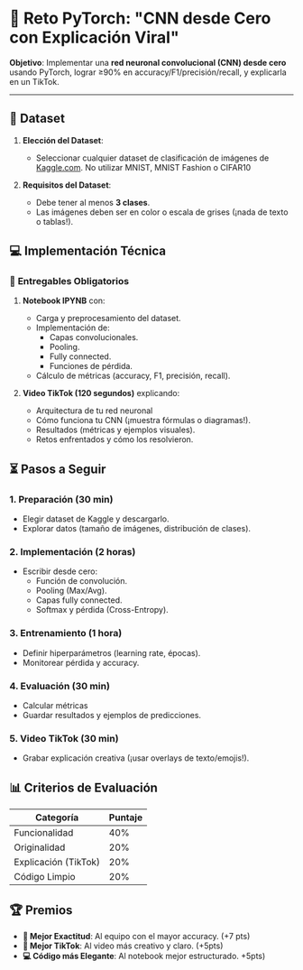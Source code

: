 # 🚀 **Reto PyTorch: "CNN desde Cero con Explicación Viral"**  
**Objetivo**: Implementar una **red neuronal convolucional (CNN) desde cero** usando PyTorch, lograr ≥90% en accuracy/F1/precisión/recall, y explicarla en un TikTok.

---
## 📂 **Dataset**  
1. **Elección del Dataset**:  
   - Seleccionar cualquier dataset de clasificación de imágenes de [Kaggle.com](https://www.kaggle.com/datasets). No utilizar MNIST, MNIST Fashion o CIFAR10
  
2. **Requisitos del Dataset**:  
   - Debe tener al menos **3 clases**.  
   - Las imágenes deben ser en color o escala de grises (¡nada de texto o tablas!).
  
## 💻 **Implementación Técnica** 

### 📝 **Entregables Obligatorios**  
1. **Notebook IPYNB** con:  
   - Carga y preprocesamiento del dataset.  
   - Implementación de:  
     - Capas convolucionales.  
     - Pooling.  
     - Fully connected.  
     - Funciones de pérdida.  
   - Cálculo de métricas (accuracy, F1, precisión, recall).
  
2. **Video TikTok (120 segundos)** explicando:  
   - Arquitectura de tu red neuronal
   - Cómo funciona tu CNN (¡muestra fórmulas o diagramas!).  
   - Resultados (métricas y ejemplos visuales).  
   - Retos enfrentados y cómo los resolvieron.
  
## ⏳ **Pasos a Seguir**  

### 1. **Preparación (30 min)**  
- Elegir dataset de Kaggle y descargarlo.  
- Explorar datos (tamaño de imágenes, distribución de clases).  

### 2. **Implementación (2 horas)**  
- Escribir desde cero:  
  - Función de convolución.  
  - Pooling (Max/Avg).  
  - Capas fully connected.  
  - Softmax y pérdida (Cross-Entropy).  

### 3. **Entrenamiento (1 hora)**  
- Definir hiperparámetros (learning rate, épocas).  
- Monitorear pérdida y accuracy.  

### 4. **Evaluación (30 min)**  
- Calcular métricas
- Guardar resultados y ejemplos de predicciones.  

### 5. **Video TikTok (30 min)**  
- Grabar explicación creativa (¡usar overlays de texto/emojis!).

## 📊 **Criterios de Evaluación**  

| **Categoría**       | **Puntaje** |  
|----------------------|------------|  
| Funcionalidad       | 40%        | (Modelo funciona y cumple métricas ≥90%) |  
| Originalidad        | 20%        | (Arquitectura innovadora) |  
| Explicación (TikTok)| 20%        | (Clara y engaging) |  
| Código Limpio       | 20%        | (Bien documentado) |   

## 🏆 **Premios**  
- **🥇 Mejor Exactitud**: Al equipo con el mayor accuracy. (+7 pts) 
- **🎥 Mejor TikTok**: Al video más creativo y claro. (+5pts)
- **💻 Código más Elegante**: Al notebook mejor estructurado. +5pts) 

